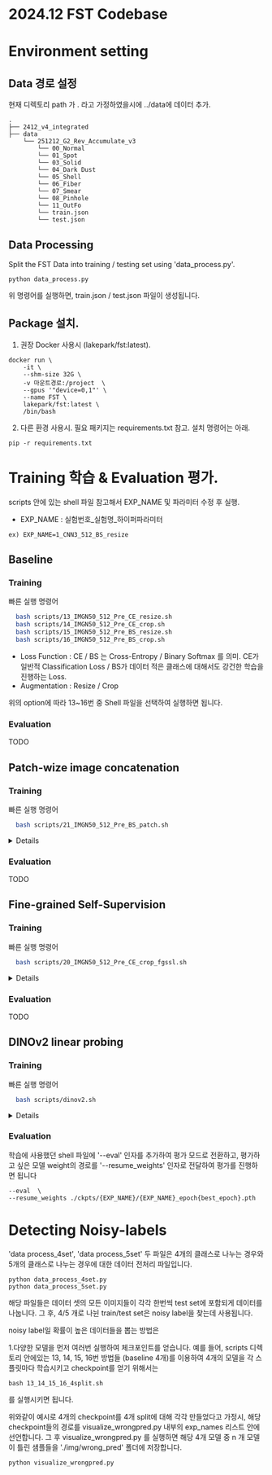 # 2024.12 FST Codebase
# Environment setting

## Data 경로 설정
현재 디렉토리 path 가 . 라고 가정하였을시에
../data에 데이터 추가. 
```
.
├── 2412_v4_integrated
├── data
    └── 251212_G2_Rev_Accumulate_v3
        └── 00_Normal 
        └── 01_Spot    
        └── 03_Solid
        └── 04_Dark Dust
        └── 05_Shell
        └── 06_Fiber
        └── 07_Smear
        └── 08_Pinhole
        └── 11_OutFo   
        └── train.json
        └── test.json
```

## Data Processing
Split the FST Data into training / testing set using 'data_process.py'.
```aiignore
python data_process.py
```
위 명령어를 실행하면, train.json / test.json 파일이 생성됩니다.


## Package 설치.
1) 권장 Docker 사용시 (lakepark/fst:latest).
```aiignore
docker run \
	-it \
	--shm-size 32G \
	-v 마운트경로:/project  \ 
	--gpus '"device=0,1"' \ 
	--name FST \
	lakepark/fst:latest \
	/bin/bash
```
2) 다른 환경 사용시. 필요 패키지는 requirements.txt 참고. 설치 명령어는 아래.
```aiignore
pip -r requirements.txt
```

# Training 학습 & Evaluation 평가.
scripts 안에 있는 shell 파일 참고해서 EXP_NAME 및 파라미터 수정 후 실행.
- EXP_NAME : 실험번호_실험명_하이퍼파라미터
```
ex) EXP_NAME=1_CNN3_512_BS_resize
```

## Baseline

### Training

빠른 실행 명령어
```bash
  bash scripts/13_IMGN50_512_Pre_CE_resize.sh
  bash scripts/14_IMGN50_512_Pre_CE_crop.sh
  bash scripts/15_IMGN50_512_Pre_BS_resize.sh
  bash scripts/16_IMGN50_512_Pre_BS_crop.sh
```
- Loss Function : CE / BS 는 Cross-Entropy / Binary Softmax 를 의미. CE가 일반적 Classification Loss / BS가 데이터 적은 클래스에 대해서도 강건한 학습을 진행하는 Loss. 
- Augmentation : Resize / Crop

위의 option에 따라 13~16번 중 Shell 파일을 선택하여 실행하면 됩니다.

### Evaluation

TODO


## Patch-wize image concatenation

### Training

빠른 실행 명령어
```bash 
  bash scripts/21_IMGN50_512_Pre_BS_patch.sh
```

<details>
<summary>Details</summary>

   - **patch_num**  
     패치의 개수를 조절하는 argument입니다. 64로 설정하면 8X8 모양의 패치를 만들어 이미지를 concat합니다.
     ```bash
     --patches 64
     ```

</details>

### Evaluation

TODO



## Fine-grained Self-Supervision

### Training

빠른 실행 명령어
```bash 
  bash scripts/20_IMGN50_512_Pre_CE_crop_fgssl.sh
```

<details>
<summary>Details</summary>
**Fine-Grained SSL**

   `fgssl` 학습을 하려면, shell 파일 실행 시 `--fgssl` 인자를 추가하면 됩니다.

   - **Patch size**  
     학습 시 patch의 크기를 설정할 수 있습니다. 복수개 사용 가능.
     예시:  
     ```bash
     --patches 16 8 4
     ```

   - **Classifier dimension**  
     각 Block의 Classifier의 dimension을 설정할 수 있습니다.
     Default:  
     `512`  
     예시:  
     ```bash
     --featdim 512
     ```

</details>

### Evaluation

TODO



## DINOv2 linear probing 

### Training

빠른 실행 명령어
```bash
  bash scripts/dinov2.sh
```
<details>
<summary>Details</summary>
** Linear Probing 실험 파라미터 **

   해당 dinov2 쉘 파일에서 다음과 같은 파라미터들을 아래와 같이 수정하면 가능한 모든 조합에 대해 실험이 진행됩니다.

   - **model_name** : DINOv2 아키텍처 선택    
     Default:
     dinov2_vits14  
     선택 가능 후보군 `{dinov2_vits14, dinov2_vitb14, dinov2_vitl14, dinov2_vitg14, dinov2_vits14_reg, dinov2_vitb14_reg, dinov2_vitl14_reg, dinov2_vitg14_reg}`
     예시:  
     ```bash
     --model_name dinov2_vits14
     ```

   - **Learning Rate** : Linear Probing 학습 시 사용할 Learning Rate
     예시:  
     ```bash
     --lr_list 0.2, 0.3, 0.5
     ```

   - **DINO의 Output Block 개수 (뒤에서부터)** : Linear Probing에 Multi-scale feature를 어느정도로 사용할지에 대한 옵션  
     Default:  
     `{1, 4}`  
     예시:  (아래와 같이 실행하면, block 1개 / 2개로 돌리는 두가지 실험이 진행됩니다.)
     ```bash
     --last_blocks_list 1 2
     ```

   - **Average-pooled Patch Token 사용 여부**  
     - **Yes**: Class Token과 Average-pooled Patch Token을 함께 사용  
     - **No**: Class Token만 사용
     
     Default:  
     `{False, True}`  
     예시:  
     ```bash
     --avg_pool_list False
     ```
     
   - **Concat Augmentation** : Image Resize / Crop 각각 사용시 각각 장단점이 있으므로, Concat Augmentation을 사용하면 두 가지 augmentation으로 모두 중간 결과값을 얻어 합쳐서 최종 결과값을 도출하는 방법입니다. 

   `concat` augmentation을 사용하려면, shell 파일 실행 시 `--concat` 인자를 추가하면 됩니다.


</details>

### Evaluation

학습에 사용했던 shell 파일에 '--eval' 인자를 추가하여 평가 모드로 전환하고, 평가하고 싶은 모델 weight의 경로를 '--resume_weights' 인자로 전달하여 평가를 진행하면 됩니다 
  
```
--eval  \
--resume_weights ./ckpts/{EXP_NAME}/{EXP_NAME}_epoch{best_epoch}.pth
```




# Detecting Noisy-labels

'data process_4set', 'data process_5set' 두 파일은 4개의 클래스로 나누는 경우와 5개의 클래스로 나누는 경우에 대한 데이터 전처리 파일입니다.
```aiignore
python data_process_4set.py
python data_process_5set.py
```

해당 파일들은 데이터 셋의 모든 이미지들이 각각 한번씩 test set에 포함되게 데이터를 나눕니다.
그 후, 4/5 개로 나뉜 train/test set은 noisy label을 찾는데 사용됩니다.

noisy label일 확률이 높은 데이터들을 뽑는 방법은 

1.다양한 모델을 먼저 여러번 실행하여 체크포인트를 얻습니다.
예를 들어, scripts 디렉토리 안에있는 13, 14, 15, 16번 방법들 (baseline 4개)를 이용하여 4개의 모델을 각 스플릿마다 학습시키고 checkpoint를 얻기 위해서는
```aiignore
bash 13_14_15_16_4split.sh
```
를 실행시키면 됩니다.

위와같이 예시로 4개의 checkpoint를 4개 split에 대해 각각 만들었다고 가정시, 해당 checkpoint들의 경로를
visualize_wrongpred.py 내부의 exp_names 리스트 안에 선언합니다.
그 후 visualize_wrongpred.py 를 실행하면 해당 4개 모델 중 n 개 모델이 틀린 샘플들을 './img/wrong_pred' 폴더에 저장합니다.
```
python visualize_wrongpred.py
```
